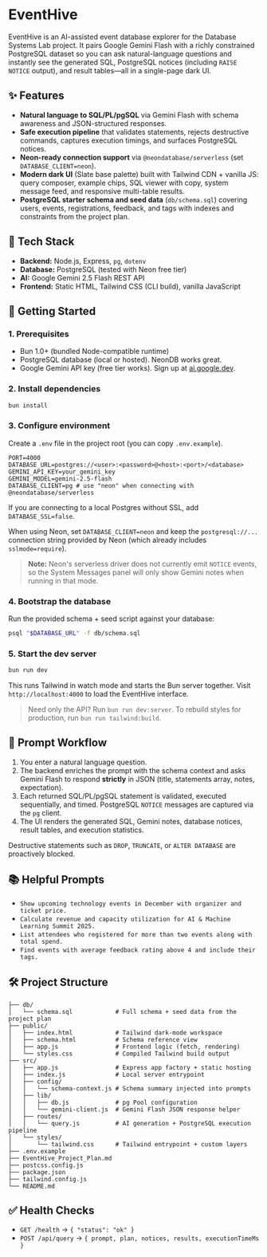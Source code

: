 # EventHive

EventHive is an AI-assisted event database explorer for the Database Systems Lab project. It pairs Google Gemini Flash with a richly constrained PostgreSQL dataset so you can ask natural-language questions and instantly see the generated SQL, PostgreSQL notices (including `RAISE NOTICE` output), and result tables—all in a single-page dark UI.

## ✨ Features

- **Natural language to SQL/PL/pgSQL** via Gemini Flash with schema awareness and JSON-structured responses.
- **Safe execution pipeline** that validates statements, rejects destructive commands, captures execution timings, and surfaces PostgreSQL notices.
- **Neon-ready connection support** via `@neondatabase/serverless` (set `DATABASE_CLIENT=neon`).
- **Modern dark UI** (Slate base palette) built with Tailwind CDN + vanilla JS: query composer, example chips, SQL viewer with copy, system message feed, and responsive multi-table results.
- **PostgreSQL starter schema and seed data** (`db/schema.sql`) covering users, events, registrations, feedback, and tags with indexes and constraints from the project plan.

## 🧱 Tech Stack

- **Backend:** Node.js, Express, `pg`, `dotenv`
- **Database:** PostgreSQL (tested with Neon free tier)
- **AI:** Google Gemini 2.5 Flash REST API
- **Frontend:** Static HTML, Tailwind CSS (CLI build), vanilla JavaScript

## 🚀 Getting Started

### 1. Prerequisites

- Bun 1.0+ (bundled Node-compatible runtime)
- PostgreSQL database (local or hosted). NeonDB works great.
- Google Gemini API key (free tier works). Sign up at [ai.google.dev](https://ai.google.dev/).

### 2. Install dependencies

```bash
bun install
```

### 3. Configure environment

Create a `.env` file in the project root (you can copy `.env.example`).

```
PORT=4000
DATABASE_URL=postgres://<user>:<password>@<host>:<port>/<database>
GEMINI_API_KEY=your_gemini_key
GEMINI_MODEL=gemini-2.5-flash
DATABASE_CLIENT=pg # use "neon" when connecting with @neondatabase/serverless
```

If you are connecting to a local Postgres without SSL, add `DATABASE_SSL=false`.

When using Neon, set `DATABASE_CLIENT=neon` and keep the `postgresql://...` connection string provided by Neon (which already includes `sslmode=require`).

> **Note:** Neon\'s serverless driver does not currently emit `NOTICE` events, so the System Messages panel will only show Gemini notes when running in that mode.

### 4. Bootstrap the database

Run the provided schema + seed script against your database:

```bash
psql "$DATABASE_URL" -f db/schema.sql
```

### 5. Start the dev server

```bash
bun run dev
```

This runs Tailwind in watch mode and starts the Bun server together. Visit `http://localhost:4000` to load the EventHive interface.

> Need only the API? Run `bun run dev:server`. To rebuild styles for production, run `bun run tailwind:build`.

## 🧠 Prompt Workflow

1. You enter a natural language question.
2. The backend enriches the prompt with the schema context and asks Gemini Flash to respond **strictly** in JSON (title, statements array, notes, expectation).
3. Each returned SQL/PL/pgSQL statement is validated, executed sequentially, and timed. PostgreSQL `NOTICE` messages are captured via the `pg` client.
4. The UI renders the generated SQL, Gemini notes, database notices, result tables, and execution statistics.

Destructive statements such as `DROP`, `TRUNCATE`, or `ALTER DATABASE` are proactively blocked.

## 📚 Helpful Prompts

- `Show upcoming technology events in December with organizer and ticket price.`
- `Calculate revenue and capacity utilization for AI & Machine Learning Summit 2025.`
- `List attendees who registered for more than two events along with total spend.`
- `Find events with average feedback rating above 4 and include their tags.`

## 🛠 Project Structure

```.
├── db/
│   └── schema.sql            # Full schema + seed data from the project plan
├── public/
│   ├── index.html            # Tailwind dark-mode workspace
│   ├── schema.html           # Schema reference view
│   ├── app.js                # Frontend logic (fetch, rendering)
│   └── styles.css            # Compiled Tailwind build output
├── src/
│   ├── app.js                # Express app factory + static hosting
│   ├── index.js              # Local server entrypoint
│   ├── config/
│   │   └── schema-context.js # Schema summary injected into prompts
│   ├── lib/
│   │   ├── db.js             # pg Pool configuration
│   │   └── gemini-client.js  # Gemini Flash JSON response helper
│   ├── routes/
│   │   └── query.js          # AI generation + PostgreSQL execution pipeline
│   └── styles/
│       └── tailwind.css      # Tailwind entrypoint + custom layers
├── .env.example
├── EventHive_Project_Plan.md
├── postcss.config.js
├── package.json
├── tailwind.config.js
└── README.md
```

## ✅ Health Checks

- `GET /health` → `{ "status": "ok" }`
- `POST /api/query` → `{ prompt, plan, notices, results, executionTimeMs }`
